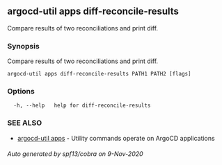 ## argocd-util apps diff-reconcile-results

Compare results of two reconciliations and print diff.

### Synopsis

Compare results of two reconciliations and print diff.

```
argocd-util apps diff-reconcile-results PATH1 PATH2 [flags]
```

### Options

```
  -h, --help   help for diff-reconcile-results
```

### SEE ALSO

* [argocd-util apps](argocd-util_apps.md)	 - Utility commands operate on ArgoCD applications

###### Auto generated by spf13/cobra on 9-Nov-2020
